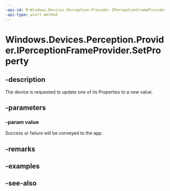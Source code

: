 ```yaml
---
-api-id: M:Windows.Devices.Perception.Provider.IPerceptionFrameProvider.SetProperty(Windows.Devices.Perception.Provider.PerceptionPropertyChangeRequest)
-api-type: winrt method
---
```


<!-- Method syntax
public void SetProperty(Windows.Devices.Perception.Provider.PerceptionPropertyChangeRequest value)
-->

# Windows.Devices.Perception.Provider.IPerceptionFrameProvider.SetProperty

## -description
The device is requested to update one of its Properties to a new value.

## -parameters
### -param value
Success or failure will be conveyed to the app.

## -remarks

## -examples

## -see-also
